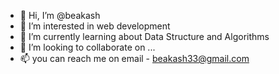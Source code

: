 - 👋 Hi, I’m @beakash
- 👀 I’m interested in web development 
- 🌱 I’m currently learning about Data Structure and Algorithms
- 💞️ I’m looking to collaborate on ...
- 📫 you can reach me on email - beakash33@gmail.com

<!---
beakash/beakash is a ✨ special ✨ repository because its `README.md` (this file) appears on your GitHub profile.
You can click the Preview link to take a look at your changes.
--->
